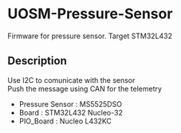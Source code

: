# UOSM-Pressure-Sensor
Firmware for pressure sensor. Target STM32L432

## Description
Use I2C to comunicate with the sensor \
Push the message using CAN for the telemetry

- Pressure Sensor : MS5525DSO
- Board : STM32L432 Nucleo-32
- PIO_Board : Nucleo L432KC